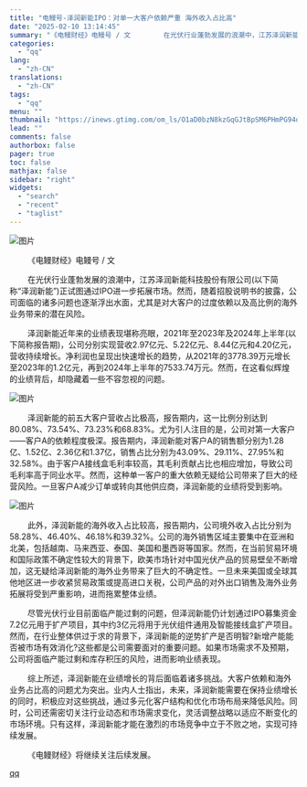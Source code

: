 ```yaml
---
title: "电鳗号-泽润新能IPO：对单一大客户依赖严重 海外收入占比高"
date: "2025-02-10 13:14:45"
summary: "《电鳗财经》电鳗号 / 文        在光伏行业蓬勃发展的浪潮中，江苏泽润新能科..."
categories:
  - "qq"
lang:
  - "zh-CN"
translations:
  - "zh-CN"
tags:
  - "qq"
menu: ""
thumbnail: "https://inews.gtimg.com/om_ls/O1aD0bzN8kzGqGJtBpSM6PHmPG94oi-QZrSXu_am7uG2IAA_640360/0"
lead: ""
comments: false
authorbox: false
pager: true
toc: false
mathjax: false
sidebar: "right"
widgets:
  - "search"
  - "recent"
  - "taglist"
---
```


![图片](https://inews.gtimg.com/om_bt/ObXdQhy2sAL8yqSzsCTlt63rzE8rZJ90Gdr-VLMdTGGg8AA/641)

        《电鳗财经》电鳗号 / 文

        在光伏行业蓬勃发展的浪潮中，江苏泽润新能科技股份有限公司(以下简称“泽润新能”)正试图通过IPO进一步拓展市场。然而，随着招股说明书的披露，公司面临的诸多问题也逐渐浮出水面，尤其是对大客户的过度依赖以及高比例的海外业务带来的潜在风险。

        泽润新能近年来的业绩表现堪称亮眼，2021年至2023年及2024年上半年(以下简称报告期)，公司分别实现营收2.97亿元、5.22亿元、8.44亿元和4.20亿元，营收持续增长。净利润也呈现出快速增长的趋势，从2021年的3778.39万元增长至2023年的1.2亿元，再到2024年上半年的7533.74万元。然而，在这看似辉煌的业绩背后，却隐藏着一些不容忽视的问题。

![图片](https://inews.gtimg.com/om_bt/OX_riVAq_tK_O5qxGBcu9xt6rJysYs4am-WnFPy62RZsUAA/641)

        泽润新能的前五大客户营收占比极高，报告期内，这一比例分别达到80.08%、73.54%、73.23%和68.83%。尤为引人注目的是，公司对第一大客户——客户A的依赖程度极深。报告期内，泽润新能对客户A的销售额分别为1.28亿、1.52亿、2.36亿和1.37亿，销售占比分别为43.09%、29.11%、27.95%和32.58%。由于客户A接线盒毛利率较高，其毛利贡献占比也相应增加，导致公司毛利率高于同业水平。然而，这种单一客户的重大依赖无疑给公司带来了巨大的经营风险。一旦客户A减少订单或转向其他供应商，泽润新能的业绩将受到影响。

![图片](https://inews.gtimg.com/om_bt/OygtRoR9paXoY-w7hCgWisToQpileWETI-sENqryCewpUAA/641)

        此外，泽润新能的海外收入占比较高，报告期内，公司境外收入占比分别为58.28%、46.40%、46.18%和39.32%。公司的海外销售区域主要集中在亚洲和北美，包括越南、马来西亚、泰国、美国和墨西哥等国家。然而，在当前贸易环境和国际政策不确定性较大的背景下，欧美市场针对中国光伏产品的贸易壁垒不断增加，这无疑给泽润新能的海外业务带来了巨大的不确定性。一旦未来美国或全球其他地区进一步收紧贸易政策或提高进口关税，公司产品的对外出口销售及海外业务拓展将受到严重影响，进而拖累整体业绩。

        尽管光伏行业目前面临产能过剩的问题，但泽润新能仍计划通过IPO募集资金7.2亿元用于扩产项目，其中约3亿元将用于光伏组件通用及智能接线盒扩产项目。然而，在行业整体供过于求的背景下，泽润新能的逆势扩产是否明智?新增产能能否被市场有效消化?这些都是公司需要面对的重要问题。如果市场需求不及预期，公司将面临产能过剩和库存积压的风险，进而影响业绩表现。

        综上所述，泽润新能在业绩增长的背后面临着诸多挑战。大客户依赖和海外业务占比高的问题尤为突出。业内人士指出，未来，泽润新能需要在保持业绩增长的同时，积极应对这些挑战，通过多元化客户结构和优化市场布局来降低风险。同时，公司还需密切关注行业动态和市场需求变化，灵活调整战略以适应不断变化的市场环境。只有这样，泽润新能才能在激烈的市场竞争中立于不败之地，实现可持续发展。

        《电鳗财经》将继续关注后续发展。

[qq](https://new.qq.com/rain/a/20250210A03Y1E00)
